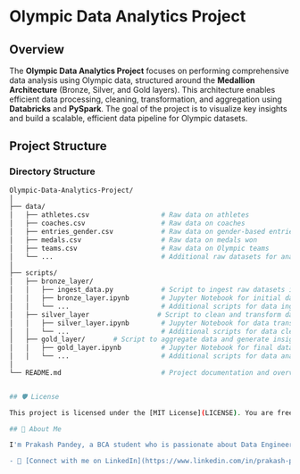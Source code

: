 # Olympic Data Analytics Project

## Overview
The **Olympic Data Analytics Project** focuses on performing comprehensive data analysis using Olympic data, structured around the **Medallion Architecture** (Bronze, Silver, and Gold layers). This architecture enables efficient data processing, cleaning, transformation, and aggregation using **Databricks** and **PySpark**. The goal of the project is to visualize key insights and build a scalable, efficient data pipeline for Olympic datasets.

## Project Structure

### Directory Structure
```bash
Olympic-Data-Analytics-Project/
│
├── data/
│   ├── athletes.csv                  # Raw data on athletes
│   ├── coaches.csv                   # Raw data on coaches
│   ├── entries_gender.csv            # Raw data on gender-based entries
│   ├── medals.csv                    # Raw data on medals won
│   ├── teams.csv                     # Raw data on Olympic teams
│   └── ...                           # Additional raw datasets for analysis
│
├── scripts/
│   ├── bronze_layer/
│   │   ├── ingest_data.py            # Script to ingest raw datasets into the system
│   │   ├── bronze_layer.ipynb        # Jupyter Notebook for initial data ingestion and exploration
│   │   └── ...                       # Additional scripts for data ingestion and initial processing
│   ├── silver_layer                 # Script to clean and transform data
│   │   ├── silver_layer.ipynb        # Jupyter Notebook for data transformation and cleaning
│   │   └── ...                       # Additional scripts for data cleaning and transformation
│   ├── gold_layer/       # Script to aggregate data and generate insights
│   │   ├── gold_layer.ipynb          # Jupyter Notebook for final data analysis and reporting
│   │   └── ...                       # Additional scripts for data analysis and final reports
│
└── README.md                         # Project documentation and overview


## 🛡️ License

This project is licensed under the [MIT License](LICENSE). You are free to use, modify, and share this project with proper attribution.

## 🌟 About Me

I'm Prakash Pandey, a BCA student who is passionate about Data Engineering, building real-world data solutions, and solving business problems with technology.

- 🔗 [Connect with me on LinkedIn](https://www.linkedin.com/in/prakash-pandey-884590263/)
